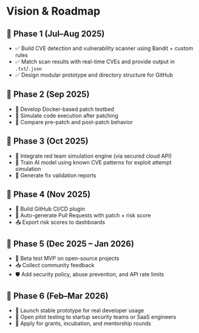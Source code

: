 # Vision & Roadmap

## 📅 Phase 1 (Jul–Aug 2025)
- ✅ Build CVE detection and vulnerability scanner using Bandit + custom rules
- ✅ Match scan results with real-time CVEs and provide output in `.txt`/`.json`
- ✅ Design modular prototype and directory structure for GitHub

## 📅 Phase 2 (Sep 2025)
- 🧪 Develop Docker-based patch testbed
- 🧪 Simulate code execution after patching
- 🔁 Compare pre-patch and post-patch behavior

## 📅 Phase 3 (Oct 2025)
- 🔐 Integrate red team simulation engine (via secured cloud API)
- 🧠 Train AI model using known CVE patterns for exploit attempt simulation
- 📄 Generate fix validation reports

## 📅 Phase 4 (Nov 2025)
- 🔗 Build GitHub CI/CD plugin
- 🔄 Auto-generate Pull Requests with patch + risk score
- 📤 Export risk scores to dashboards

## 📅 Phase 5 (Dec 2025 – Jan 2026)
- 🧪 Beta test MVP on open-source projects
- 📥 Collect community feedback
- 🛡️ Add security policy, abuse prevention, and API rate limits

## 📅 Phase 6 (Feb–Mar 2026)
- 🚀 Launch stable prototype for real developer usage
- 🤝 Open pilot testing to startup security teams or SaaS engineers
- 📢 Apply for grants, incubation, and mentorship rounds